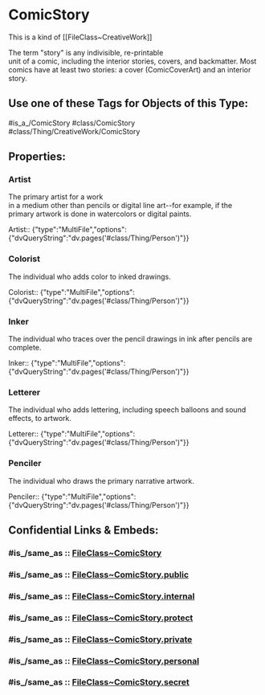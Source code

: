 ﻿---
excludes: 
extends: FileClass~Thing/FileClass~CreativeWork
fields:
- id: 5YBU5H
  name: Artist
  options:
    dvQueryString: "dv.pages('#class/Thing/Person')"
  type: MultiFile
  path: ''
- id: ppwIR7
  name: Colorist
  options:
    dvQueryString: "dv.pages('#class/Thing/Person')"
  type: MultiFile
  path: ''
- id: bqzwvF
  name: Inker
  options:
    dvQueryString: "dv.pages('#class/Thing/Person')"
  type: MultiFile
  path: ''
- id: uTGHWv
  name: Letterer
  options:
    dvQueryString: "dv.pages('#class/Thing/Person')"
  type: MultiFile
  path: ''
- id: OnY7OU
  name: Penciler
  options:
    dvQueryString: "dv.pages('#class/Thing/Person')"
  type: MultiFile
  path: ''
icon: link-2
limit: 9
mapWithTag: true
tagNames:
- class/ComicStory
- class/Thing/CreativeWork/ComicStory
- is_a_/ComicStory
- schema-org/ComicStory
tags:
- class/FileClass
- class/ComicStory
- is_a_/ComicStory
- class/Thing/CreativeWork/ComicStory
version: 2.0
---

# ComicStory
This is a kind of [[FileClass~CreativeWork]]

The term "story" is any indivisible, re-printable  
unit of a comic, including the interior stories, covers, and backmatter. Most  
comics have at least two stories: a cover (ComicCoverArt) and an interior story.


## Use one of these Tags for Objects of this Type:

#is_a_/ComicStory
#class/ComicStory
#class/Thing/CreativeWork/ComicStory

## Properties:

### Artist
The primary artist for a work  
in a medium other than pencils or digital line art--for example, if the  
primary artwork is done in watercolors or digital paints.

Artist:: {"type":"MultiFile","options":{"dvQueryString":"dv.pages('#class/Thing/Person')"}}

### Colorist
The individual who adds color to inked drawings.

Colorist:: {"type":"MultiFile","options":{"dvQueryString":"dv.pages('#class/Thing/Person')"}}

### Inker
The individual who traces over the pencil drawings in ink after pencils are complete.

Inker:: {"type":"MultiFile","options":{"dvQueryString":"dv.pages('#class/Thing/Person')"}}

### Letterer
The individual who adds lettering, including speech balloons and sound effects, to artwork.

Letterer:: {"type":"MultiFile","options":{"dvQueryString":"dv.pages('#class/Thing/Person')"}}

### Penciler
The individual who draws the primary narrative artwork.

Penciler:: {"type":"MultiFile","options":{"dvQueryString":"dv.pages('#class/Thing/Person')"}}


## Confidential Links & Embeds: 

### #is_/same_as :: [FileClass~ComicStory](/_Standards/fileClass/FileClass~Thing/FileClass~CreativeWork/FileClass~ComicStory.md) 

### #is_/same_as :: [FileClass~ComicStory.public](/_public/fileClass/FileClass~Thing/FileClass~CreativeWork/FileClass~ComicStory.public.md) 

### #is_/same_as :: [FileClass~ComicStory.internal](/_internal/fileClass/FileClass~Thing/FileClass~CreativeWork/FileClass~ComicStory.internal.md) 

### #is_/same_as :: [FileClass~ComicStory.protect](/_protect/fileClass/FileClass~Thing/FileClass~CreativeWork/FileClass~ComicStory.protect.md) 

### #is_/same_as :: [FileClass~ComicStory.private](/_private/fileClass/FileClass~Thing/FileClass~CreativeWork/FileClass~ComicStory.private.md) 

### #is_/same_as :: [FileClass~ComicStory.personal](/_personal/fileClass/FileClass~Thing/FileClass~CreativeWork/FileClass~ComicStory.personal.md) 

### #is_/same_as :: [FileClass~ComicStory.secret](/_secret/fileClass/FileClass~Thing/FileClass~CreativeWork/FileClass~ComicStory.secret.md)

